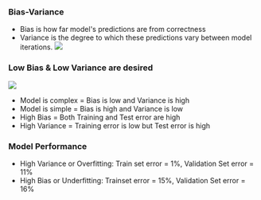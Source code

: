 ### Bias-Variance
* Bias is how far model's predictions are from correctness
* Variance is the degree to which these predictions vary between model iterations.
![](https://www.kdnuggets.com/wp-content/uploads/bias-and-variance.jpg)

### Low Bias & Low Variance are desired
![](https://www.kdnuggets.com/wp-content/uploads/bias-variance-total-error.jpg)
* Model is complex = Bias is low and Variance is high
* Model is simple = Bias is high and Variance is low
* High Bias = Both Training and Test error are high
* High Variance = Training error is low but Test error is high

### Model Performance
* High Variance or Overfitting: Train set error = 1%, Validation Set error = 11%
* High Bias or Underfitting: Trainset error = 15%, Validation Set error = 16%

 <br/>
